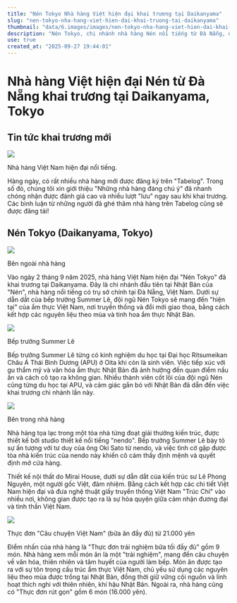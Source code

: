 ```yaml
---
title: "Nén Tokyo Nhà hàng Việt hiện đại khai trương tại Daikanyama"
slug: "nen-tokyo-nha-hang-viet-hien-dai-khai-truong-tai-daikanyama"
thumbnail: "data/6.images/images/nen-tokyo-nha-hang-viet-hien-dai-khai-truong-tai-daikanyama.webp"
description: "Nén Tokyo, chi nhánh nhà hàng Nén nổi tiếng từ Đà Nẵng, đã khai trương tại Daikanyama, Tokyo. Nhà hàng mang đến trải nghiệm ẩm thực Việt hiện đại, kết hợp nguyên liệu và tinh hoa ẩm thực Nhật Bản."
use: true
created_at: "2025-09-27 19:44:01"
---
```


# Nhà hàng Việt hiện đại Nén từ Đà Nẵng khai trương tại Daikanyama, Tokyo

## Tin tức khai trương mới

![](/images/20250927-00010002-tabelog-000-1-view.webp)

Nhà hàng Việt Nam hiện đại nổi tiếng.

Hàng ngày, có rất nhiều nhà hàng mới được đăng ký trên "Tabelog". Trong số đó, chúng tôi xin giới thiệu "Những nhà hàng đáng chú ý" đã nhanh chóng nhận được đánh giá cao và nhiều lượt "lưu" ngay sau khi khai trương. Các bình luận từ những người đã ghé thăm nhà hàng trên Tabelog cũng sẽ được đăng tải!

## Nén Tokyo (Daikanyama, Tokyo)

![](/images/20250927-00010002-tabelog-001-1-view.webp)

Bên ngoài nhà hàng

Vào ngày 2 tháng 9 năm 2025, nhà hàng Việt Nam hiện đại "Nén Tokyo" đã khai trương tại Daikanyama. Đây là chi nhánh đầu tiên tại Nhật Bản của "Nén", nhà hàng nổi tiếng có trụ sở chính tại Đà Nẵng, Việt Nam. Dưới sự dẫn dắt của bếp trưởng Summer Lê, đội ngũ Nén Tokyo sẽ mang đến "hiện tại" của ẩm thực Việt Nam, nơi truyền thống và đổi mới giao thoa, bằng cách kết hợp các nguyên liệu theo mùa và tinh hoa ẩm thực Nhật Bản.

![](/images/20250927-00010002-tabelog-002-1-view.webp)

Bếp trưởng Summer Lê

Bếp trưởng Summer Lê từng có kinh nghiệm du học tại Đại học Ritsumeikan Châu Á Thái Bình Dương (APU) ở Oita khi còn là sinh viên. Việc tiếp xúc với gu thẩm mỹ và văn hóa ẩm thực Nhật Bản đã ảnh hưởng đến quan điểm nấu ăn và cách cô tạo ra không gian. Nhiều thành viên cốt lõi của đội ngũ Nén cũng từng du học tại APU, và cảm giác gắn bó với Nhật Bản đã dẫn đến việc khai trương chi nhánh lần này.

![](/images/20250927-00010002-tabelog-003-1-view.webp)

Bên trong nhà hàng

Nhà hàng tọa lạc trong một tòa nhà từng đoạt giải thưởng kiến trúc, được thiết kế bởi studio thiết kế nổi tiếng "nendo". Bếp trưởng Summer Lê bày tỏ sự ấn tượng với tư duy của ông Oki Sato từ nendo, và việc tình cờ gặp được tòa nhà kiến trúc của nendo này khiến cô cảm thấy định mệnh và quyết định mở cửa hàng.

Thiết kế nội thất do Mirai House, dưới sự dẫn dắt của kiến trúc sư Lê Phong Nguyên, một người gốc Việt, đảm nhiệm. Bằng cách kết hợp các chi tiết Việt Nam hiện đại và đưa nghệ thuật giấy truyền thống Việt Nam "Trúc Chỉ" vào nhiều nơi, không gian được tạo ra là sự hòa quyện giữa cảm nhận đương đại và tinh thần Việt Nam.

![](/images/20250927-00010002-tabelog-004-1-view.webp)

Thực đơn "Câu chuyện Việt Nam" (bữa ăn đầy đủ) từ 21.000 yên

Điểm nhấn của nhà hàng là "Thực đơn trải nghiệm bữa tối đầy đủ" gồm 9 món. Nhà hàng xem mỗi món ăn là một "trải nghiệm", mang đến câu chuyện về văn hóa, thiên nhiên và tâm huyết của người làm bếp. Món ăn được tạo ra với sự tôn trọng cấu trúc ẩm thực Việt Nam, chủ yếu sử dụng các nguyên liệu theo mùa được trồng tại Nhật Bản, đồng thời giữ vững cội nguồn và linh hoạt thích nghi với thiên nhiên, khí hậu Nhật Bản. Ngoài ra, nhà hàng cũng có "Thực đơn rút gọn" gồm 6 món (16.000 yên).